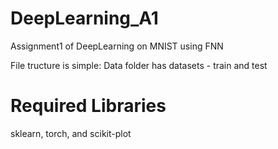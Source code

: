 # DeepLearning_A1
Assignment1 of DeepLearning on MNIST using FNN

File tructure is simple: 
Data folder has datasets - train and test

# Required Libraries 
sklearn, torch, and scikit-plot
